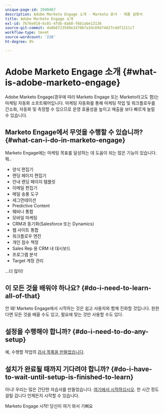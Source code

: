 ```yaml
---
unique-page-id: 2949467
description: Adobe Marketo Engage 소개 - Marketo 문서 - 제품 설명서
title: Adobe Marketo Engage 소개
exl-id: 7b76e910-6c01-4fdb-8ab8-f6b1abe13136
source-git-commit: da8b6723589e1478bfa3dc69d74d27cddf1311c7
workflow-type: tm+mt
source-wordcount: '228'
ht-degree: 0%

---
```


# Adobe Marketo Engage 소개 {#what-is-adobe-marketo-engage}

Adobe Marketo Engage(경우에 따라 Marketo Engage 또는 Marketo라고도 함)는 마케팅 자동화 소프트웨어입니다. 마케팅 자동화를 통해 마케팅 작업 및 워크플로우를 간소화, 자동화 및 측정할 수 있으므로 운영 효율성을 높이고 매출을 보다 빠르게 늘릴 수 있습니다.

## Marketo Engage에서 무엇을 수행할 수 있습니까? {#what-can-i-do-in-marketo-engage}

Marketo Engage에는 마케팅 목표를 달성하는 데 도움이 되는 많은 기능이 있습니다. 뭐..

* 양식 편집기
* 랜딩 페이지 편집기
* 안내 랜딩 페이지 템플릿
* 이메일 편집기
* 메일 송풍 도구
* 세그먼테이션
* Predictive Content
* 웨비나 통합
* 모바일 마케팅
* CRM과 동기화(Salesforce 또는 Dynamics)
* 웹 사이트 통합
* 워크플로우 엔진
* 개인 점수 책정
* Sales Rep 용 CRM 내 대시보드
* 프로그램 분석
* Target 계정 관리

...더 많이!

## 이 모든 것을 배워야 하나요? {#do-i-need-to-learn-all-of-that}

안 돼! Marketo Engage에서 시작하는 것은 쉽고 사용자와 함께 진화할 것입니다. 원한다면 모든 것을 배울 수도 있고, 필요에 맞는 것만 사용할 수도 있다.

## 설정을 수행해야 합니까? {#do-i-need-to-do-any-setup}

예, 수행할 작업의 [검사 목록을 만들었습니다](/help/marketo/getting-started/setup-steps/setup-checklist.md).

## 설치가 완료될 때까지 기다려야 합니까? {#do-i-have-to-wait-until-setup-is-finished-to-learn}

아니! 우리는 많은 간단한 자습서를 만들었습니다. [여기에서 시작하십시오](/help/marketo/getting-started/quick-wins/get-set-up-and-add-a-person.md). 한 시간 정도 걸릴 겁니다 언제든지 시작할 수 있습니다.

Marketo Engage 시작! 당신이 여기 와서 기뻐요
